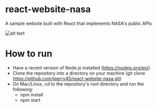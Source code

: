 # react-website-nasa
A sample website built with React that implements NASA's public APIs

![alt text](https://github.com/jperry45/react-website-nasa/blob/master/image.jpg?raw=true)

# How to run
- Have a recent version of Node.js installed (https://nodejs.org/en/)
- Clone the repository into a directory on your machine (git clone https://github.com/jperry45/react-website-nasa.git)
- On Mac/Linux, cd to the repository's root directory and run the following:
  - npm install
  - npm start
